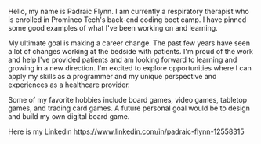
Hello, my name is Padraic Flynn. I am currently a respiratory therapist who is enrolled in Promineo Tech's back-end coding boot camp. I have pinned some good examples of what I've been working on and learning. 

My ultimate goal is making a career change. The past few years have seen a lot of changes working at the bedside with patients. I'm proud of the work and help I've provided patients and am looking forward to learning and growing in a new direction. I'm excited to explore opportunities where I can apply my skills as a programmer and my unique perspective and experiences as a healthcare provider. 
 
 Some of my favorite hobbies include board games, video games, tabletop games, and trading card games. A future personal goal would be to design and build my own digital board game.

Here is my Linkedin https://www.linkedin.com/in/padraic-flynn-12558315
